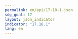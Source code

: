 ```yaml
---
permalink: en/api/17-18-1.json
sdg_goal: 17
layout: json_indicator
indicator: "17.18.1"
lang: en
---
```

